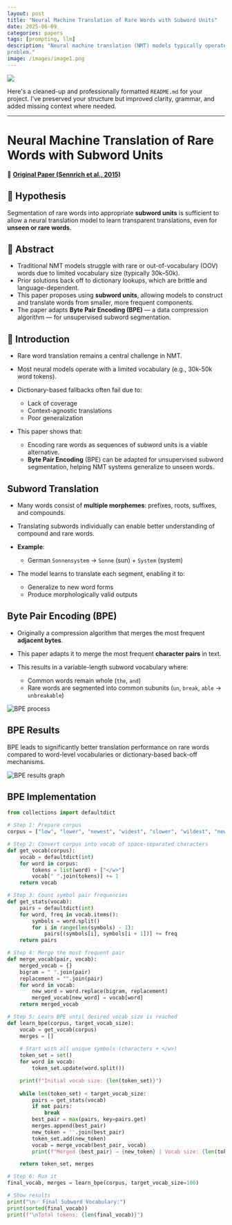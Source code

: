 ```yaml
---
layout: post
title: "Neural Machine Translation of Rare Words with Subword Units"
date: 2025-06-09
categories: papers
tags: [prompting, llm]
description: "Neural machine translation (NMT) models typically operate with a fixed vocabulary, but translation is an open-vocabulary
problem."
image: /images/image1.png
---
```


<img src="{{ '/poster/tokenizer.png' | relative_url }}">



Here's a cleaned-up and professionally formatted `README.md` for your project. I've preserved your structure but improved clarity, grammar, and added missing context where needed.

---

# Neural Machine Translation of Rare Words with Subword Units

🔗 [**Original Paper (Sennrich et al., 2015)**](https://arxiv.org/pdf/1508.07909)

## 🧠 Hypothesis

Segmentation of rare words into appropriate **subword units** is sufficient to allow a neural translation model to learn transparent translations, even for **unseen or rare words**.



## 📝 Abstract 

* Traditional NMT models struggle with rare or out-of-vocabulary (OOV) words due to limited vocabulary size (typically 30k–50k).
* Prior solutions back off to dictionary lookups, which are brittle and language-dependent.
* This paper proposes using **subword units**, allowing models to construct and translate words from smaller, more frequent components.
* The paper adapts **Byte Pair Encoding (BPE)** — a data compression algorithm — for unsupervised subword segmentation.



## 📌 Introduction

* Rare word translation remains a central challenge in NMT.
* Most neural models operate with a limited vocabulary (e.g., 30k-50k word tokens).
* Dictionary-based fallbacks often fail due to:

  * Lack of coverage
  * Context-agnostic translations
  * Poor generalization
* This paper shows that:

  * Encoding rare words as sequences of subword units is a viable alternative.
  * **Byte Pair Encoding** (BPE) can be adapted for unsupervised subword segmentation, helping NMT systems generalize to unseen words.



## Subword Translation

* Many words consist of **multiple morphemes**: prefixes, roots, suffixes, and compounds.
* Translating subwords individually can enable better understanding of compound and rare words.
* **Example**:

  * German `Sonnensystem` → `Sonne` (sun) + `System` (system)
* The model learns to translate each segment, enabling it to:

  * Generalize to new word forms
  * Produce morphologically valid outputs



## Byte Pair Encoding (BPE)

* Originally a compression algorithm that merges the most frequent **adjacent bytes**.
* This paper adapts it to merge the most frequent **character pairs** in text.
* This results in a variable-length subword vocabulary where:

  * Common words remain whole (`the`, `and`)
  * Rare words are segmented into common subunits (`un`, `break`, `able` → `unbreakable`)

<img src="{{ '/images/tokenizer/image1.png' | relative_url }}" alt="BPE process">



## BPE Results

BPE leads to significantly better translation performance on rare words compared to word-level vocabularies or dictionary-based back-off mechanisms.

<img src="{{ '/images/tokenizer/image2.png' | relative_url }}" alt="BPE results graph">


## BPE Implementation

```python
from collections import defaultdict

# Step 1: Prepare corpus
corpus = ["low", "lower", "newest", "widest", "slower", "wildest", "newer", "lowest"]

# Step 2: Convert corpus into vocab of space-separated characters
def get_vocab(corpus):
    vocab = defaultdict(int)
    for word in corpus:
        tokens = list(word) + ["</w>"]
        vocab[" ".join(tokens)] += 1
    return vocab

# Step 3: Count symbol pair frequencies
def get_stats(vocab):
    pairs = defaultdict(int)
    for word, freq in vocab.items():
        symbols = word.split()
        for i in range(len(symbols) - 1):
            pairs[(symbols[i], symbols[i + 1])] += freq
    return pairs

# Step 4: Merge the most frequent pair
def merge_vocab(pair, vocab):
    merged_vocab = {}
    bigram = " ".join(pair)
    replacement = "".join(pair)
    for word in vocab:
        new_word = word.replace(bigram, replacement)
        merged_vocab[new_word] = vocab[word]
    return merged_vocab

# Step 5: Learn BPE until desired vocab size is reached
def learn_bpe(corpus, target_vocab_size):
    vocab = get_vocab(corpus)
    merges = []
    
    # Start with all unique symbols (characters + </w>)
    token_set = set()
    for word in vocab:
        token_set.update(word.split())

    print(f"Initial vocab size: {len(token_set)}")
    
    while len(token_set) < target_vocab_size:
        pairs = get_stats(vocab)
        if not pairs:
            break
        best_pair = max(pairs, key=pairs.get)
        merges.append(best_pair)
        new_token = ''.join(best_pair)
        token_set.add(new_token)
        vocab = merge_vocab(best_pair, vocab)
        print(f"Merged {best_pair} → {new_token} | Vocab size: {len(token_set)}")

    return token_set, merges

# Step 6: Run it
final_vocab, merges = learn_bpe(corpus, target_vocab_size=100)

# Show results
print("\n✅ Final Subword Vocabulary:")
print(sorted(final_vocab))
print(f"\nTotal tokens: {len(final_vocab)}")
```